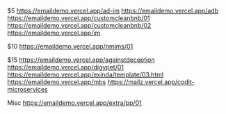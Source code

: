 $5
https://emaildemo.vercel.app/ad-im
https://emaildemo.vercel.app/adb
https://emaildemo.vercel.app/customcleanbnb/01
https://emaildemo.vercel.app/customcleanbnb/02
https://emaildemo.vercel.app/im

$10
https://emaildemo.vercel.app/nmims/01

$15
https://emaildemo.vercel.app/againstdeception
https://emaildemo.vercel.app/digypet/01
https://emaildemo.vercel.app/exinda/template/03.html
https://emaildemo.vercel.app/mbs
https://mailz.vercel.app/codit-microservices

Misc
https://emaildemo.vercel.app/extra/pp/01


